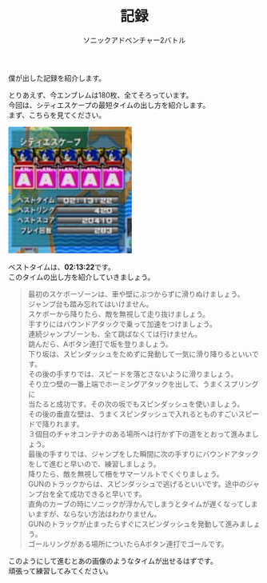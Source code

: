 ﻿---
layout: game
title: "記録"
subtitle: "ソニックアドベンチャー2バトル"
category: game
subcategory: sonic2
---

僕が出した記録を紹介します。

とりあえず、今エンブレムは180枚、全てそろっています。  
今回は、シティエスケープの最短タイムの出し方を紹介します。  
まず、こちらを見てください。

![記録](/assets/game/sonic2/time/1.jpg)

ベストタイムは、**02:13:22**です。  
このタイムの出し方を紹介していきましょう。

> 最初のスケボーゾーンは、車や壁にぶつからずに滑りぬけましょう。  
> ジャンプ台も踏み忘れてはいけません。  
> スケボーから降りたら、敵を無視して走り抜けましょう。  
> 手すりにはバウンドアタックで乗って加速をつけましょう。  
> 連続ジャンプゾーンも、全て跳ばなくては行けません。  
> 跳んだら、Aボタン連打で坂を登りましょう。  
> 下り坂は、スピンダッシュをためずに発動して一気に滑り降りるといいです。  
> その後の手すりでは、スピードを落とさないように滑りましょう。  
> そり立つ壁の一番上端でホーミングアタックを出して、うまくスプリングに  
> 当たると成功です。その次の坂でもスピンダッシュを使いましょう。  
> その後の垂直な壁は、うまくスピンダッシュで入れるとものすごいスピードで降りれます。  
> ３個目のチャオコンテナのある場所へは行かず下の道をとおって進みましょう。  
> 最後の手すりでは、ジャンプをした瞬間に次の手すりにバウンドアタックをして進むと早いので、練習しましょう。  
> 降りたら、敵を無視して柵をサマーソルトでくぐりましょう。  
> GUNのトラックからは、スピンダッシュで逃げるといいです。途中のジャンプ台を全て成功できると早いです。  
> 直角のカーブの時にソニックが浮かんでしまうとタイムが遅くなってしまいますが、ならない方法はわかりません。  
> GUNのトラックが止まったらすぐにスピンダッシュを発動して進みましょう。  
> ゴールリングがある場所についたらAボタン連打でゴールです。

このようにして進むとあの画像のようなタイムが出せるはずです。  
頑張って練習してみてください。